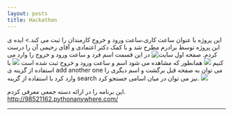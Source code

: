 ```yaml
---
layout: posts
title: Hackathon
---
```


این پروژه با عنوان ساعت کاری،ساعت ورود و خروج کارمندان را ثبت می کند.>
ایده ی این پروژه توسط برادرم مطرح شد و با کمک دکتر اعتمادی و آقای رحیمی آن را درست کردم.
![صفحه اول سایت](https://azadehdarabi.github.io/assets/images/hackathon1.png)
در این قسمت اسم فرد و ساعت ورود و خروج را وارد می کنیم
![](https://azadehdarabi.github.io/assets/images/hackathon2.png)
همانطور که مشاهده می شود اسم و ساعت ورود و خروج ثبت شده است 
![](https://azadehdarabi.github.io/assets/images/hackathon3.png)
با استفاده از گزینه ی add another one می توان به صفحه قبل برگشت و اسم دیگری را وارد کرد
با استفاده از گزینه search نیز می توان در میان اسامی جستجو کرد.
![](https://azadehdarabi.github.io/assets/images/hackathon4.png)

این برنامه را در ارائه دسته جمعی معرفی کردم.
http://98521162.pythonanywhere.com/


---